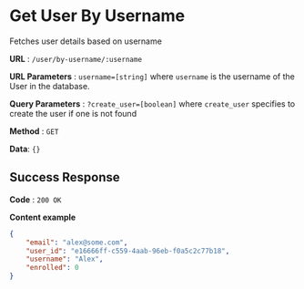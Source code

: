 # Get User By Username

Fetches user details based on username

**URL** : `/user/by-username/:username`

**URL Parameters** : `username=[string]` where `username` is the username of the User in the database.

**Query Parameters** : `?create_user=[boolean]` where `create_user` specifies to create the user if one is not found

**Method** : `GET`

**Data**: `{}`

## Success Response

**Code** : `200 OK`

**Content example**

```json
{
    "email": "alex@some.com",
    "user_id": "e16666ff-c559-4aab-96eb-f0a5c2c77b18",
    "username": "Alex",
    "enrolled": 0
}
```